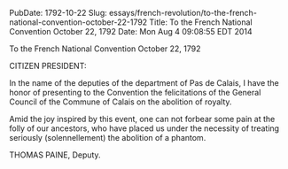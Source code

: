 PubDate: 1792-10-22
Slug: essays/french-revolution/to-the-french-national-convention-october-22-1792
Title: To the French National Convention  October 22, 1792
Date: Mon Aug  4 09:08:55 EDT 2014

   To the French National Convention  October 22, 1792

   CITIZEN PRESIDENT:

   In the name of the deputies of the department of Pas de Calais, I have the
   honor of presenting to the Convention the felicitations of the General
   Council of the Commune of Calais on the abolition of royalty.

   Amid the joy inspired by this event, one can not forbear some pain at the
   folly of our ancestors, who have placed us under the necessity of treating
   seriously (solennellement) the abolition of a phantom.

   THOMAS PAINE, Deputy.

    
